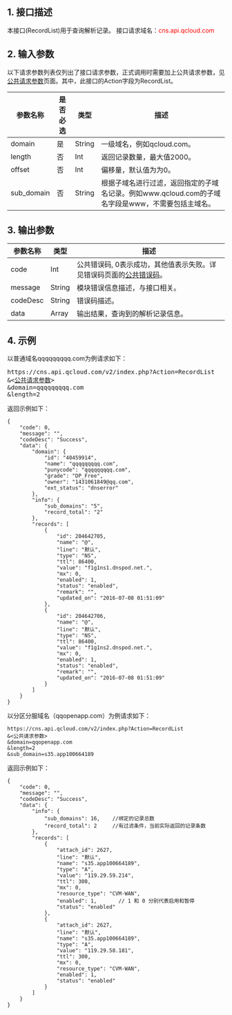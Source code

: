 ## 1. 接口描述
本接口(RecordList)用于查询解析记录。
接口请求域名：<font style="color:red">cns.api.qcloud.com</font>

## 2. 输入参数
以下请求参数列表仅列出了接口请求参数，正式调用时需要加上公共请求参数，见<a href="/doc/api/372/4153" title="公共请求参数">公共请求参数</a>页面。其中，此接口的Action字段为RecordList。

| 参数名称 | 是否必选  | 类型 | 描述 |
|---------|---------|---------|---------|
| domain | 是 | String | 一级域名，例如qcloud.com。|
| length | 否 | Int | 返回记录数量，最大值2000。 |
| offset | 否 | Int | 偏移量，默认值为为0。|
| sub_domain | 否 | String | 根据子域名进行过滤，返回指定的子域名记录。例如www.qcloud.com的子域名字段是www，不需要包括主域名。|

## 3. 输出参数
| 参数名称 | 类型 | 描述 |
|---------|---------|---------|
| code | Int | 公共错误码, 0表示成功，其他值表示失败。详见错误码页面的<a href="https://www.qcloud.com/doc/api/372/%E9%94%99%E8%AF%AF%E7%A0%81#1.E3.80.81.E5.85.AC.E5.85.B1.E9.94.99.E8.AF.AF.E7.A0.81" title="公共错误码">公共错误码</a>。|
| message | String | 模块错误信息描述，与接口相关。|
| codeDesc | String | 错误码描述。 |
| data | Array | 输出结果，查询到的解析记录信息。 |

## 4. 示例

以普通域名qqqqqqqqq.com为例请求如下：
<pre>
https://cns.api.qcloud.com/v2/index.php?Action=RecordList
&<<a href="https://www.qcloud.com/doc/api/229/6976">公共请求参数</a>>
&domain=qqqqqqqqq.com
&length=2
</pre>

返回示例如下：
```
{
    "code": 0,
    "message": "",
    "codeDesc": "Success",
    "data": {
        "domain": {
            "id": "40459914",
            "name": "qqqqqqqqq.com",
            "punycode": "qqqqqqqqq.com",
            "grade": "DP_Free",
            "owner": "1431061849@qq.com",
            "ext_status": "dnserror"
        },
        "info": {
            "sub_domains": "5",
            "record_total": "2"
        },
        "records": [
            {
                "id": 204642705,
                "name": "@",
                "line": "默认",
                "type": "NS",
                "ttl": 86400,
                "value": "f1g1ns1.dnspod.net.",
                "mx": 0,
                "enabled": 1,
                "status": "enabled",
                "remark": "",
                "updated_on": "2016-07-08 01:51:09"
            },
            {
                "id": 204642706,
                "name": "@",
                "line": "默认",
                "type": "NS",
                "ttl": 86400,
                "value": "f1g1ns2.dnspod.net.",
                "mx": 0,
                "enabled": 1,
                "status": "enabled",
                "remark": "",
                "updated_on": "2016-07-08 01:51:09"
            }
        ]
    }
}
```

以分区分服域名（qqopenapp.com）为例请求如下：
```
https://cns.api.qcloud.com/v2/index.php?Action=RecordList
&<公共请求参数>
&domain=qqopenapp.com
&length=2
&sub_domain=s35.app100664189
```

返回示例如下：
```
{
    "code": 0,
    "message": "",
    "codeDesc": "Success",
    "data": {
        "info": {
            "sub_domains": 16,    //绑定的记录总数
            "record_total": 2     //有过滤条件，当前实际返回的记录条数
        },
        "records": [
            {
                "attach_id": 2627,
                "line": "默认",
                "name": "s35.app100664189",
                "type": "A",
                "value": "119.29.59.214",
                "ttl": 300,
                "mx": 0,
                "resource_type": "CVM-WAN",
                "enabled": 1,       // 1 和 0 分别代表启用和暂停
                "status": "enabled"
            },
            {
                "attach_id": 2627,
                "line": "默认",
                "name": "s35.app100664189",
                "type": "A",
                "value": "119.29.58.181",
                "ttl": 300,
                "mx": 0,
                "resource_type": "CVM-WAN",
                "enabled": 1,
                "status": "enabled"
            }
        ]
    }
}
```
